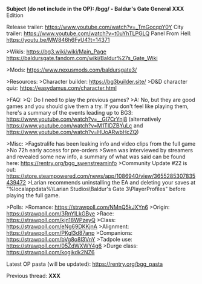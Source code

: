 **Subject (do not include in the OP): /bgg/ - Baldur's Gate General**
**XXX** Edition

Release trailer: https://www.youtube.com/watch?v=_TmGocqpY0Y
City trailer: https://www.youtube.com/watch?v=t0uYhTLPGLQ
Panel From Hell: https://youtu.be/MW846h6FyU4?t=14371

\>Wikis:
https://bg3.wiki/wiki/Main_Page
https://baldursgate.fandom.com/wiki/Baldur%27s_Gate_Wiki

\>Mods:
https://www.nexusmods.com/baldursgate3/

\>Resources:
\>Character builder: https://bg3builder.site/
\>D&D character quiz: https://easydamus.com/character.html

\>FAQ:
\>Q: Do I need to play the previous games?
\>A: No, but they are good games and you should give them a try. If you don't feel like playing them, here's a summary of the events leading up to BG3: https://www.youtube.com/watch?v=__GI7CrYnj8 (alternatively https://www.youtube.com/watch?v=M1TIDZBYuLc and https://www.youtube.com/watch?v=HUoARwbHcZQ)

\>Misc:
\>Fagstralife has been leaking info and video clips from the full game
\>No 72h early access for pre-orders
\>Swen was interviewed by streamers and revealed some new info, a summary of what was said can be found here: https://rentry.org/bgg_swenstreaminfo
\>Community Update #22 is out: https://store.steampowered.com/news/app/1086940/view/3655285307835439472
\>Larian recommends uninstalling the EA and deleting your saves at "%localappdata%\Larian Studios\Baldur's Gate 3\PlayerProfiles\" before playing the full game.

\>Polls:
\>Romance: https://strawpoll.com/NMnQ5kJXYn6
\>Origin: https://strawpoll.com/3RnYlLkGBye
\>Race: https://strawpoll.com/kjn18WPzeyQ
\>Class: https://strawpoll.com/eNg69DKKjnA
\>Alignment: https://strawpoll.com/PKgl3d87anp
\>Companions: https://strawpoll.com/bVg8o8l3VnY
\>Tadpole use: https://strawpoll.com/05ZdWXWY4g6
\>Durge class: https://strawpoll.com/kogjkdk2NZ6

Latest OP pasta (will be updated): https://rentry.org/bgg_pasta

Previous thread: **XXX**